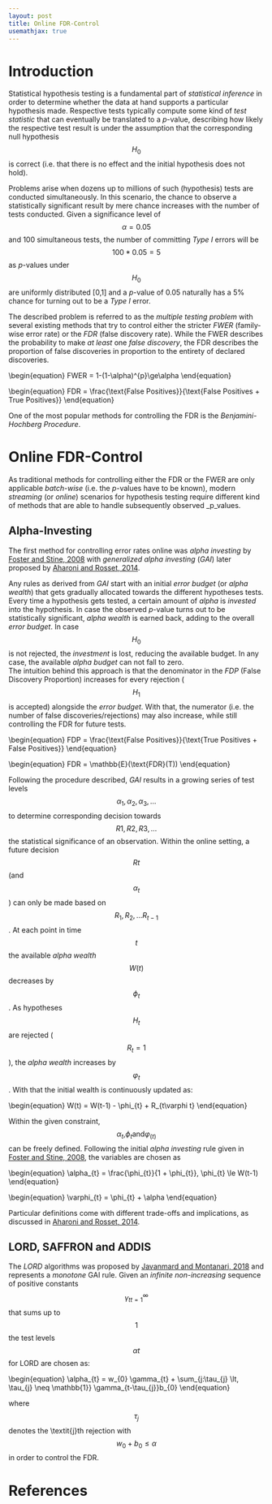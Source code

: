 ```yaml
---
layout: post
title: Online FDR-Control
usemathjax: true
---
```


# Introduction

Statistical hypothesis testing is a fundamental part of _statistical inference_ in order
to determine whether the data at hand supports a particular hypothesis made. Respective tests
typically compute some kind of _test statistic_ that can eventually be translated to a
_p_-value, describing how likely the respective test result is under the assumption that the
corresponding null hypothesis $$H_{\text{0}}$$ is correct (i.e. that there is no effect and the 
initial hypothesis does not hold).

Problems arise when dozens up to millions of such (hypothesis) tests are conducted simultaneously.
In this scenario, the chance to observe a statistically significant result by mere chance increases
with the number of tests conducted. Given a significance level of $$\alpha=0.05$$ and $100$ simultaneous
tests, the number of committing _Type I_ errors will be $$100 * 0.05 = 5$$ as _p_-values under
$$H_{\text{0}}$$ are uniformly distributed [0,1] and a _p_-value of 0.05 naturally has a 5% chance for turning
out to be a _Type I_ error.

The described problem is referred to as the _multiple testing problem_ with several existing methods
that try to control either the stricter _FWER_ (family-wise error rate) or the _FDR_ (false discovery
rate). While the FWER describes the probability to make _at least_ one _false discovery_, the FDR
describes the proportion of false discoveries in proportion to the entirety of declared discoveries.

\begin{equation}
   FWER = 1-(1-\alpha)^{p}\ge\alpha
\end{equation}

\begin{equation}
   FDR = \frac{\text{False Positives}}{\text{False Positives + True Positives}}
\end{equation}

One of the most popular methods for controlling the FDR is the _Benjamini-Hochberg Procedure_.

# Online FDR-Control

As traditional methods for controlling either the FDR or the FWER are only applicable _batch-wise_
(i.e. the _p_-values have to be known), modern _streaming_ (or _online_) scenarios for hypothesis
testing require different kind of methods that are able to handle subsequently observed _p_values.

## Alpha-Investing

The first method for controlling error rates online was _alpha investing_ by
[Foster and Stine, 2008](https://rss.onlinelibrary.wiley.com/doi/abs/10.1111/j.1467-9868.2007.00643.x)
with _generalized alpha investing_ (_GAI_) later proposed by [Aharoni and Rosset, 2014](https://www.jstor.org/stable/24774568).

Any rules as derived from _GAI_ start with an initial _error budget_ (or _alpha wealth_) that gets
gradually allocated towards the different hypotheses tests. Every time a hypothesis gets tested, a
certain amount of _alpha_ is _invested_ into the hypothesis. In case the observed _p_-value turns out
to be statistically significant, _alpha wealth_ is earned back, adding to the overall _error budget_.
In case $$H_{\text{0}}$$ is not rejected, the _investment_ is lost, reducing the available budget.
In any case, the available _alpha budget_ can not fall to zero.<br>
The intuition behind this approach is that the denominator in the _FDP_ (False Discovery Proportion)
increases for every rejection ($$H_{\text{1}}$$ is accepted) alongside the _error budget_. With that,
the numerator (i.e. the number of false discoveries/rejections) may also increase, while still
controlling the FDR for future tests.

\begin{equation}
   FDP = \frac{\text{False Positives}}{\text{True Positives + False Positives}}
\end{equation}

\begin{equation}
   FDR = \mathbb{E}(\text{FDR}(T))
\end{equation}

Following the procedure described, _GAI_ results in a growing series of test levels
$${\alpha_{1}}, {\alpha_{2}}, {\alpha_{3}}, ...$$ to determine corresponding decision
towards $${R{1}}, {R{2}}, {R{3}}, ...$$ the statistical significance of an observation.
Within the online setting, a future decision $${R{t}}$$ (and $${\alpha_{t}}$$) can only be made
based on $$R_{1}, R_{2}, ... R_{t-1}$$. At each point in time $$t$$ the available _alpha wealth_
$$W(t)$$ decreases by $$\phi_{t}$$. As hypotheses $$H_{t}$$ are rejected ($$R_{t}=1$$),
the _alpha wealth_ increases by $$\varphi_{t}$$. With that the initial wealth is continuously
updated as:

\begin{equation}
   W(t) = W(t-1) - \phi_{t} + R_{t\varphi t}
\end{equation}

Within the given constraint, $$\alpha_{t}\text{,} \phi_{t} \text{and} \varphi_(t)$$ can be 
freely defined. Following the initial _alpha investing_ rule given in 
[Foster and Stine, 2008](https://rss.onlinelibrary.wiley.com/doi/abs/10.1111/j.1467-9868.2007.00643.x),
the variables are chosen as

\begin{equation}
   \alpha_{t} = \frac{\phi_{t}}{1 + \phi_{t}}, \phi_{t} \le W(t-1)
\end{equation}

\begin{equation}
   \varphi_{t} = \phi_{t} + \alpha
\end{equation}

Particular definitions come with different trade-offs and implications, as discussed in [Aharoni and Rosset, 2014](https://www.jstor.org/stable/24774568).

## LORD, SAFFRON and ADDIS

The _LORD_ algorithms was proposed by
[Javanmard and Montanari, 2018](https://www.ncbi.nlm.nih.gov/pmc/articles/PMC7615519/#R1)
and represents a _monotone_ GAI rule. Given an _infinite non-increasing_ sequence of positive
constants $${\gamma_{t}}^\infty_{t=1}$$ that sums up to $$1$$ the test levels $$\alpha{t}$$ for LORD
are chosen as:

\begin{equation}
   \alpha_{t} = w_{0} \gamma_{t} + \sum_{j:\tau_{j} \lt, \tau_{j} \neq \mathbb{1}} \gamma_{t-\tau_{j}}b_{0}
\end{equation}

where $$\tau_{j}$$ denotes the \textit{j}th rejection with $$w_{0} + b_{0} \le \alpha$$ in order to
control the FDR.

# References
